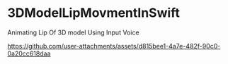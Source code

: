 # 3DModelLipMovmentInSwift
Animating Lip Of 3D model Using Input Voice


https://github.com/user-attachments/assets/d815bee1-4a7e-482f-90c0-0a20cc618daa

